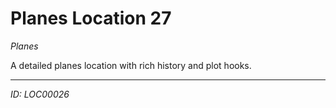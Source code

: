 # Planes Location 27

*Planes*

A detailed planes location with rich history and plot hooks.

---
*ID: LOC00026*